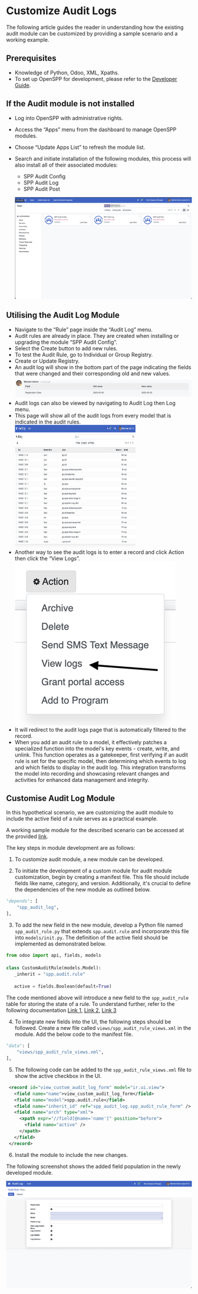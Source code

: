 # Customize Audit Logs

The following article guides the reader in understanding how the existing audit module can be customized by providing a sample scenario and a working example.

## Prerequisites

- Knowledge of Python, Odoo, XML, Xpaths.
- To set up OpenSPP for development, please refer to the [Developer Guide](https://docs.openspp.org/howto/developer_guides/development_setup.html).

## If the Audit module is not installed

- Log into OpenSPP with administrative rights.
- Access the “Apps” menu from the dashboard to manage OpenSPP modules.
- Choose “Update Apps List” to refresh the module list.
- Search and initiate installation of the following modules, this process will also install all of their associated modules:

  - SPP Audit Config
  - SPP Audit Log
  - SPP Audit Post

  ![](custom_audit/0.png)

## Utilising the Audit Log Module

- Navigate to the “Rule” page inside the “Audit Log” menu.
- Audit rules are already in place. They are created when installing or upgrading the module “SPP Audit Config”.
- Select the Create button to add new rules.
- To test the Audit Rule, go to Individual or Group Registry.
- Create or Update Registry.
- An audit log will show in the bottom part of the page indicating the fields that were changed and their corresponding old and new values.
  ![](./custom_audit/1.png)
- Audit logs can also be viewed by navigating to Audit Log then Log menu.
- This page will show all of the audit logs from every model that is indicated in the audit rules.
  <img src="./custom_audit/2.png" width="327" height="333">
- Another way to see the audit logs is to enter a record and click Action then click the “View Logs”.
  ![](./custom_audit/3.png)
- It will redirect to the audit logs page that is automatically filtered to the record.
- When you add an audit rule to a model, it effectively patches a specialized function into the model's key events - create, write, and unlink. This function operates as a gatekeeper, first verifying if an audit rule is set for the specific model, then determining which events to log and which fields to display in the audit log. This integration transforms the model into recording and showcasing relevant changes and activities for enhanced data management and integrity.

## Customise Audit Log Module

In this hypothetical scenario, we are customizing the audit module to include the active field of a rule serves as a practical example.

A working sample module for the described scenario can be accessed at the provided [link](https://github.com/OpenSPP/documentation_code/tree/main/howto/developer_guides/customizations/spp_audit_log_custom).

The key steps in module development are as follows:

1. To customize audit module, a new module can be developed.

2. To initiate the development of a custom module for audit module customization, begin by creating a manifest file. This file should include fields like name, category, and version. Additionally, it's crucial to define the dependencies of the new module as outlined below.

```python
"depends": [
    "spp_audit_log",
],
```

3. To add the new field in the new module, develop a Python file named `spp_audit_rule.py` that extends `spp.audit.rule` and incorporate this file into `models/init.py`. The definition of the active field should be implemented as demonstrated below.

```python
from odoo import api, fields, models

class CustomAuditRule(models.Model):
   _inherit = "spp.audit.rule"

   active = fields.Boolean(default=True)
```

The code mentioned above will introduce a new field to the `spp_audit_rule` table for storing the state of a rule. To understand further, refer to the following documentation [Link 1](https://www.odoo.com/documentation/15.0/developer/tutorials/getting_started/04_basicmodel.html), [Link 2](https://www.odoo.com/documentation/15.0/developer/tutorials/getting_started/14_other_module.html), [Link 3](https://www.odoo.com/documentation/15.0/developer/tutorials/getting_started/13_inheritance.html)

4. To integrate new fields into the UI, the following steps should be followed. Create a new file called `views/spp_audit_rule_views.xml` in the module. Add the below code to the manifest file.

```python
"data": [
    "views/spp_audit_rule_views.xml",
],
```

5. The following code can be added to the `spp_audit_rule_views.xml` file to show the active checkbox in the UI.

```xml
 <record id="view_custom_audit_log_form" model="ir.ui.view">
   <field name="name">view_custom_audit_log_form</field>
   <field name="model">spp.audit.rule</field>
   <field name="inherit_id" ref="spp_audit_log.spp_audit_rule_form" />
   <field name="arch" type="xml">
     <xpath expr="//field[@name='name']" position="before">
       <field name="active" />
     </xpath>
   </field>
 </record>
```

6. Install the module to include the new changes.

The following screenshot shows the added field population in the newly developed module.

![](custom_audit/4.png)
